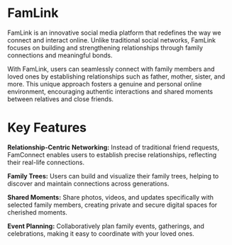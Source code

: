 # FamLink
FamLink is an innovative social media platform that redefines the way we connect and interact online. Unlike traditional social networks, FamLink focuses on building and strengthening relationships through family connections and meaningful bonds.

With FamLink, users can seamlessly connect with family members and loved ones by establishing relationships such as father, mother, sister, and more. This unique approach fosters a genuine and personal online environment, encouraging authentic interactions and shared moments between relatives and close friends.

# Key Features

**Relationship-Centric Networking:** Instead of traditional friend requests, FamConnect enables users to establish precise relationships, reflecting their real-life connections.

**Family Trees:** Users can build and visualize their family trees, helping to discover and maintain connections across generations.

**Shared Moments:** Share photos, videos, and updates specifically with selected family members, creating private and secure digital spaces for cherished moments.

**Event Planning:** Collaboratively plan family events, gatherings, and celebrations, making it easy to coordinate with your loved ones.

